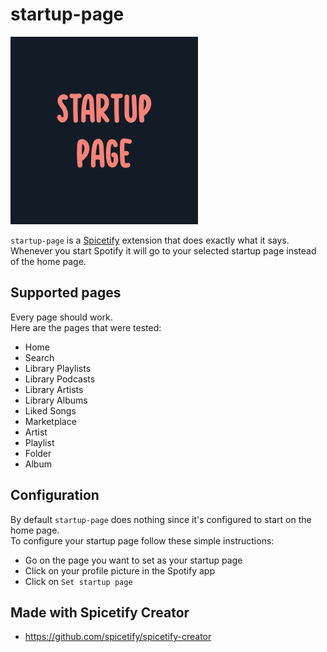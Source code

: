 # startup-page

![preview](assets/preview.png)

`startup-page` is a [Spicetify](https://spicetify.app/) extension that does exactly what it says.  
Whenever you start Spotify it will go to your selected startup page instead of the home page.

## Supported pages
Every page should work.  
Here are the pages that were tested:  
- Home
- Search
- Library Playlists
- Library Podcasts
- Library Artists
- Library Albums
- Liked Songs
- Marketplace
- Artist
- Playlist
- Folder
- Album

## Configuration
By default `startup-page` does nothing since it's configured to start on the home page.  
To configure your startup page follow these simple instructions:
- Go on the page you want to set as your startup page
- Click on your profile picture in the Spotify app
- Click on `Set startup page`

## Made with Spicetify Creator
- https://github.com/spicetify/spicetify-creator